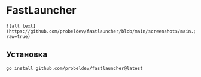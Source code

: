 # FastLauncher

    ![alt text](https://github.com/probeldev/fastlauncher/blob/main/screenshots/main.png?raw=true)

## Установка

    go install github.com/probeldev/fastlauncher@latest     
